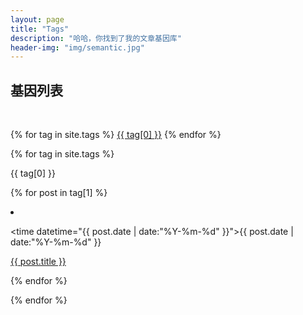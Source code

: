 ```yaml
---
layout: page
title: "Tags"
description: "哈哈，你找到了我的文章基因库"  
header-img: "img/semantic.jpg"  
---
```


## 基因列表
​	
<div class="row">
<div class="col-lg-8 col-lg-offset-2 col-md-10 col
-md-offset-1">
<!-- 标签云 -->
<div id='tag_cloud' class="tags">
{% for tag in site.tags %}
<a href="#{{ tag[0] }}" title="{{ tag[0] }}" 
 rel="{{ tag[1].size }}">{{ tag[0] }}</a>
{% endfor %}
</div>

<!-- 标签列表 -->
{% for tag in site.tags %}
<div class="one-tag-list">
<span class="fa fa-tag listing-seperator" id="{{ tag[0] }}">
<span class="tag-text">{{ tag[0] }}</span>
</span>

{% for post in tag[1] %}

  <li class="listing-item">

  <time datetime="{{ post.date | date:"%Y-%m-%d" }}">{{ post.date | date:"%Y-%m-%d" }}</time>

  <a href="{{ post.url }}" title="{{ post.title }}">{{ post.title }}</a>

  </li>

{% endfor %}

{% endfor %}

</ul>






